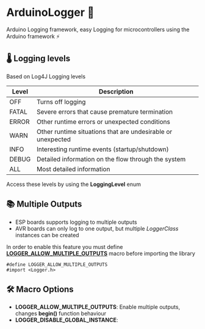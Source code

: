 # ArduinoLogger 📜
Arduino Logging framework, easy Logging for microcontrollers using the Arduino framework ⚡️

## 🌡️ Logging levels
Based on Log4J Logging levels

| Level | Description                                                 |
| ----- | ----------------------------------------------------------- |
| OFF   | Turns off logging                                           |
| FATAL | Severe errors that cause premature termination              |
| ERROR | Other runtime errors or unexpected conditions               |
| WARN  | Other runtime situations that are undesirable or unexpected |
| INFO  | Interesting runtime events (startup/shutdown)               |
| DEBUG | Detailed information on the flow through the system         |
| ALL   | Most detailed information                                   |

Access these levels by using the __LoggingLevel__ enum

## 📚️ Multiple Outputs
- ESP boards supports logging to multiple outputs
- AVR boards can only log to one output, but multiple _LoggerClass_ instances can be created
  
In order to enable this feature you must define [__LOGGER_ALLOW_MULTIPLE_OUTPUTS__](#Options) macro before importing the library

	#define LOGGER_ALLOW_MULTIPLE_OUTPUTS
	#import <Logger.h>

## 🛠️ Macro Options

* __LOGGER_ALLOW_MULTIPLE_OUTPUTS__: Enable multiple outputs, changes __begin()__ function behaviour
* __LOGGER_DISABLE_GLOBAL_INSTANCE__:
